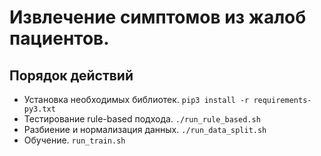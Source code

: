 Извлечение симптомов из жалоб пациентов.
==========================================

## Порядок действий

- Установка необходимых библиотек. `pip3 install -r requirements-py3.txt`
- Тестирование rule-based подхода. `./run_rule_based.sh `
- Разбиение и нормализация данных. `./run_data_split.sh`
- Обучение. `run_train.sh`

